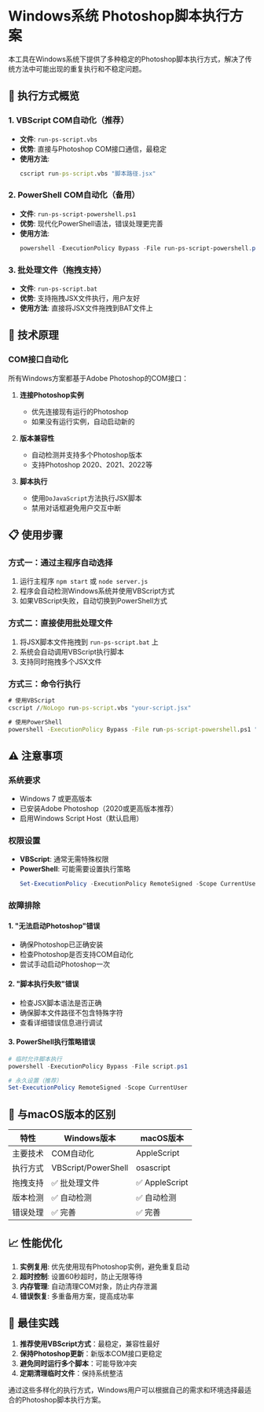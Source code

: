 # Windows系统 Photoshop脚本执行方案

本工具在Windows系统下提供了多种稳定的Photoshop脚本执行方式，解决了传统方法中可能出现的重复执行和不稳定问题。

## 🚀 执行方式概览

### 1. VBScript COM自动化（推荐）
- **文件**: `run-ps-script.vbs`
- **优势**: 直接与Photoshop COM接口通信，最稳定
- **使用方法**: 
  ```cmd
  cscript run-ps-script.vbs "脚本路径.jsx"
  ```

### 2. PowerShell COM自动化（备用）
- **文件**: `run-ps-script-powershell.ps1`
- **优势**: 现代化PowerShell语法，错误处理更完善
- **使用方法**: 
  ```powershell
  powershell -ExecutionPolicy Bypass -File run-ps-script-powershell.ps1 "脚本路径.jsx"
  ```

### 3. 批处理文件（拖拽支持）
- **文件**: `run-ps-script.bat`
- **优势**: 支持拖拽JSX文件执行，用户友好
- **使用方法**: 直接将JSX文件拖拽到BAT文件上

## 🔧 技术原理

### COM接口自动化
所有Windows方案都基于Adobe Photoshop的COM接口：

1. **连接Photoshop实例**
   - 优先连接现有运行的Photoshop
   - 如果没有运行实例，自动启动新的

2. **版本兼容性**
   - 自动检测并支持多个Photoshop版本
   - 支持Photoshop 2020、2021、2022等

3. **脚本执行**
   - 使用`DoJavaScript`方法执行JSX脚本
   - 禁用对话框避免用户交互中断

## 📋 使用步骤

### 方式一：通过主程序自动选择
1. 运行主程序 `npm start` 或 `node server.js`
2. 程序会自动检测Windows系统并使用VBScript方式
3. 如果VBScript失败，自动切换到PowerShell方式

### 方式二：直接使用批处理文件
1. 将JSX脚本文件拖拽到 `run-ps-script.bat` 上
2. 系统会自动调用VBScript执行脚本
3. 支持同时拖拽多个JSX文件

### 方式三：命令行执行
```cmd
# 使用VBScript
cscript //NoLogo run-ps-script.vbs "your-script.jsx"

# 使用PowerShell
powershell -ExecutionPolicy Bypass -File run-ps-script-powershell.ps1 "your-script.jsx"
```

## ⚠️ 注意事项

### 系统要求
- Windows 7 或更高版本
- 已安装Adobe Photoshop（2020或更高版本推荐）
- 启用Windows Script Host（默认启用）

### 权限设置
- **VBScript**: 通常无需特殊权限
- **PowerShell**: 可能需要设置执行策略
  ```powershell
  Set-ExecutionPolicy -ExecutionPolicy RemoteSigned -Scope CurrentUser
  ```

### 故障排除

#### 1. "无法启动Photoshop"错误
- 确保Photoshop已正确安装
- 检查Photoshop是否支持COM自动化
- 尝试手动启动Photoshop一次

#### 2. "脚本执行失败"错误
- 检查JSX脚本语法是否正确
- 确保脚本文件路径不包含特殊字符
- 查看详细错误信息进行调试

#### 3. PowerShell执行策略错误
```powershell
# 临时允许脚本执行
powershell -ExecutionPolicy Bypass -File script.ps1

# 永久设置（推荐）
Set-ExecutionPolicy RemoteSigned -Scope CurrentUser
```

## 🔄 与macOS版本的区别

| 特性 | Windows版本 | macOS版本 |
|------|-------------|-----------|
| 主要技术 | COM自动化 | AppleScript |
| 执行方式 | VBScript/PowerShell | osascript |
| 拖拽支持 | ✅ 批处理文件 | ✅ AppleScript |
| 版本检测 | ✅ 自动检测 | ✅ 自动检测 |
| 错误处理 | ✅ 完善 | ✅ 完善 |

## 📈 性能优化

1. **实例复用**: 优先使用现有Photoshop实例，避免重复启动
2. **超时控制**: 设置60秒超时，防止无限等待
3. **内存管理**: 自动清理COM对象，防止内存泄漏
4. **错误恢复**: 多重备用方案，提高成功率

## 🎯 最佳实践

1. **推荐使用VBScript方式**：最稳定，兼容性最好
2. **保持Photoshop更新**：新版本COM接口更稳定
3. **避免同时运行多个脚本**：可能导致冲突
4. **定期清理临时文件**：保持系统整洁

通过这些多样化的执行方式，Windows用户可以根据自己的需求和环境选择最适合的Photoshop脚本执行方案。